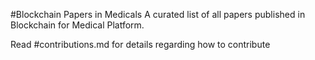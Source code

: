 #Blockchain Papers in Medicals
A curated list of all papers published in Blockchain for Medical Platform.

Read #contributions.md for details regarding how to contribute
